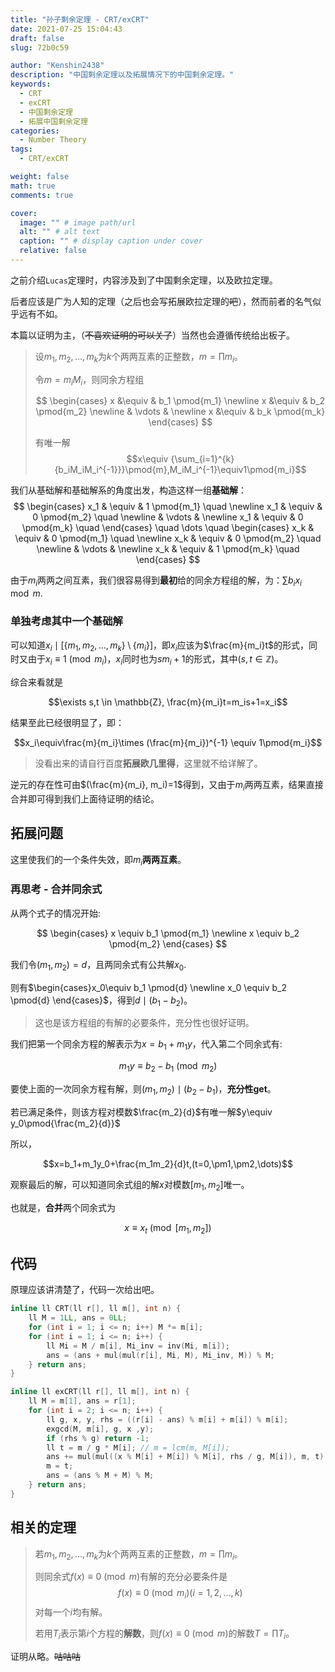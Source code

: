 ```yaml
---
title: "孙子剩余定理 - CRT/exCRT"
date: 2021-07-25 15:04:43
draft: false
slug: 72b0c59

author: "Kenshin2438"
description: "中国剩余定理以及拓展情况下的中国剩余定理。"
keywords: 
  - CRT
  - exCRT
  - 中国剩余定理
  - 拓展中国剩余定理
categories:
  - Number Theory
tags:
  - CRT/exCRT

weight: false
math: true
comments: true

cover:
  image: "" # image path/url
  alt: "" # alt text
  caption: "" # display caption under cover
  relative: false
---
```


之前介绍`Lucas`定理时，内容涉及到了中国剩余定理，以及欧拉定理。

后者应该是广为人知的定理（之后也会写拓展欧拉定理的~~吧~~），然而前者的名气似乎远有不如。

本篇以证明为主，（~~不喜欢证明的可以关了~~）当然也会遵循传统给出板子。

<!--more-->

> 设$m_1,m_2,\dots,m_k$为$k$个两两互素的正整数，$m=\prod{m_i}$。
>
> 令$m=m_iM_i$，则同余方程组
>
> $$
> \begin{cases}
> x &\equiv & b_1 \pmod{m_1} \newline
> x &\equiv & b_2 \pmod{m_2} \newline 
> & \vdots & \newline 
> x &\equiv & b_k \pmod{m_k} 
> \end{cases}
> $$
> 
> 有唯一解
> $$x\equiv {\sum_{i=1}^{k}{b_iM_iM_i^{-1}}}\pmod{m},M_iM_i^{-1}\equiv1\pmod{m_i}$$

我们从基础解和基础解系的角度出发，构造这样一组**基础解**：
$$
\begin{cases}
x_1 & \equiv & 1 \pmod{m_1} \quad \newline
x_1 & \equiv & 0 \pmod{m_2} \quad \newline
& \vdots & \newline
x_1 & \equiv & 0 \pmod{m_k} \quad 
\end{cases}
\quad \dots \quad
\begin{cases}
x_k & \equiv & 0 \pmod{m_1} \quad \newline
x_k & \equiv & 0 \pmod{m_2} \quad \newline
& \vdots & \newline
x_k & \equiv & 1 \pmod{m_k} \quad 
\end{cases}
$$

由于$m_i$两两之间互素，我们很容易得到**最初**给的同余方程组的解，为：$\sum{b_ix_i}\mod m$.

### 单独考虑其中一个基础解

可以知道$x_i\mid [\{m_1,m_2,\dots,m_k\} \setminus \{ m_i\}]$，即$x_i$应该为$\frac{m}{m_i}t$的形式，同时又由于$x_i\equiv 1\pmod{m_i}$，$x_i$同时也为$sm_i+1$的形式，其中($s,t\in \mathbb{Z}$)。

综合来看就是

$$\exists s,t \in \mathbb{Z}, \frac{m}{m_i}t=m_is+1=x_i$$

结果至此已经很明显了，即：

$$x_i\equiv\frac{m}{m_i}\times (\frac{m}{m_i})^{-1} \equiv 1\pmod{m_i}$$

> 没看出来的请自行百度**拓展欧几里得**，这里就不给详解了。

逆元的存在性可由$(\frac{m}{m_i}, m_i)=1$得到，又由于$m_i$两两互素，结果直接合并即可得到我们上面待证明的结论。

## 拓展问题
这里使我们的一个条件失效，即$m_i$**两两互素**。

### 再思考 - 合并同余式
从两个式子的情况开始:

$$
\begin{cases}
x \equiv b_1 \pmod{m_1} \newline
x \equiv b_2 \pmod{m_2}
\end{cases}
$$

我们令$(m_1, m_2)=d$，且两同余式有公共解$x_0$.

则有$\begin{cases}x_0\equiv b_1 \pmod{d} \newline x_0 \equiv b_2 \pmod{d} \end{cases}$，得到$d\mid(b_1-b_2)$。

> 这也是该方程组的有解的必要条件，充分性也很好证明。

我们把第一个同余方程的解表示为$x=b_1+m_1y$，代入第二个同余式有:

$$m_1y\equiv b_2-b_1\pmod{m_2}$$

要使上面的一次同余方程有解，则$(m_1,m_2)\mid (b_2-b_1)$，**充分性get**。

若已满足条件，则该方程对模数$\frac{m_2}{d}$有唯一解$y\equiv y_0\pmod{\frac{m_2}{d}}$

所以，

$$x=b_1+m_1y_0+\frac{m_1m_2}{d}t,(t=0,\pm1,\pm2,\dots)$$

观察最后的解，可以知道同余式组的解$x$对模数$[m_1,m_2]$唯一。

也就是，**合并**两个同余式为

$$x\equiv x_t\pmod{[m_1,m_2]}$$

## 代码

原理应该讲清楚了，代码一次给出吧。


```cpp CRT/exCRT
inline ll CRT(ll r[], ll m[], int n) {
	ll M = 1LL, ans = 0LL;
	for (int i = 1; i <= n; i++) M *= m[i];
	for (int i = 1; i <= n; i++) { 
		ll Mi = M / m[i], Mi_inv = inv(Mi, m[i]);
		ans = (ans + mul(mul(r[i], Mi, M), Mi_inv, M)) % M;
	} return ans;
}

inline ll exCRT(ll r[], ll m[], int n) {
	ll M = m[1], ans = r[1];
	for (int i = 2; i <= n; i++) {
		ll g, x, y, rhs = ((r[i] - ans) % m[i] + m[i]) % m[i];
		exgcd(M, m[i], g, x ,y);
		if (rhs % g) return -1;
		ll t = m / g * M[i]; // m = lcm(m, M[i]);
		ans += mul(mul((x % M[i] + M[i]) % M[i], rhs / g, M[i]), m, t); 
		m = t;
		ans = (ans % M + M) % M;
	} return ans;
}
```

## 相关的定理

> 若$m_1,m_2,\dots,m_k$为$k$个两两互素的正整数，$m=\prod{m_i}$。
> 
> 则同余式$f(x)\equiv0\pmod{m}$有解的充分必要条件是
> $$f(x)\equiv0\pmod{m_i}(i=1,2,\dots,k)$$
> 对每一个$i$均有解。
> 
> 若用$T_i$表示第$i$个方程的**解数**，则$f(x)\equiv0\pmod{m}$的解数$T=\prod{T_i}$。

证明从略。~~咕咕咕~~